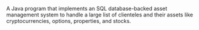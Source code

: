A Java program that implements an SQL database-backed asset management system to handle a large list of clienteles and their assets like cryptocurrencies, options, properties, and stocks. 
